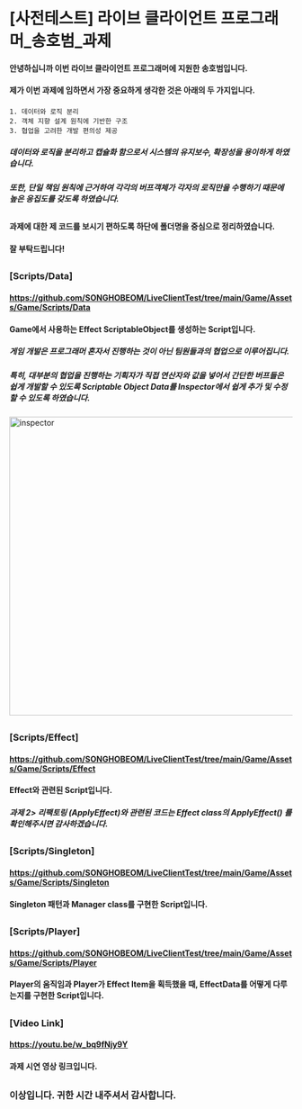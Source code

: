 # [사전테스트] 라이브 클라이언트 프로그래머_송호범_과제

#### 안녕하십니까 이번 라이브 클라이언트 프로그래머에 지원한 송호범입니다.
#### 제가 이번 과제에 임하면서 가장 중요하게 생각한 것은 아래의 두 가지입니다.
    1. 데이터와 로직 분리 
    2. 객체 지향 설계 원칙에 기반한 구조
    3. 협업을 고려한 개발 편의성 제공
##### 데이터와 로직을 분리하고 캡슐화 함으로서 시스템의 유지보수, 확장성을 용이하게 하였습니다.
##### 또한, 단일 책임 원칙에 근거하여 각각의 버프객체가 각자의 로직만을 수행하기 때문에 높은 응집도를 갖도록 하였습니다.

##

#### 과제에 대한 제 코드를 보시기 편하도록 하단에 폴더명을 중심으로 정리하였습니다.
#### 잘 부탁드립니다!

## 

### [Scripts/Data] 
#### https://github.com/SONGHOBEOM/LiveClientTest/tree/main/Game/Assets/Game/Scripts/Data
#### Game에서 사용하는 Effect ScriptableObject를 생성하는 Script입니다.

##### 게임 개발은 프로그래머 혼자서 진행하는 것이 아닌 팀원들과의 협업으로 이루어집니다.
##### 특히, 대부분의 협업을 진행하는 기획자가 직접 연산자와 값을 넣어서 간단한 버프들은 쉽게 개발할 수 있도록 Scriptable Object Data를 Inspector에서 쉽게 추가 및 수정할 수 있도록 하였습니다.
<img width="531" alt="inspector" src="https://github.com/user-attachments/assets/78cbcbe0-b332-4a66-801e-fca383f3be41" />

##

### [Scripts/Effect] 
#### https://github.com/SONGHOBEOM/LiveClientTest/tree/main/Game/Assets/Game/Scripts/Effect
#### Effect와 관련된 Script입니다. 
##### 과제 2> 리팩토링 (ApplyEffect)와 관련된 코드는 Effect class의 ApplyEffect() 를 확인해주시면 감사하겠습니다.

##

### [Scripts/Singleton] 
#### https://github.com/SONGHOBEOM/LiveClientTest/tree/main/Game/Assets/Game/Scripts/Singleton
#### Singleton 패턴과 Manager class를 구현한 Script입니다.

##

### [Scripts/Player] 
#### https://github.com/SONGHOBEOM/LiveClientTest/tree/main/Game/Assets/Game/Scripts/Player
#### Player의 움직임과 Player가 Effect Item을 획득했을 때, EffectData를 어떻게 다루는지를 구현한 Script입니다.

##

### [Video Link]
#### https://youtu.be/w_bq9fNjy9Y
#### 과제 시연 영상 링크입니다.

##

### 이상입니다. 귀한 시간 내주셔서 감사합니다.
